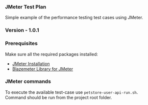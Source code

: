 ### JMeter Test Plan

Simple example of the performance testing test cases using JMeter.

### Version - 1.0.1

### Prerequisites
Make sure all the required packages installed:
- [JMeter Installation](https://jmeter.apache.org/usermanual/get-started.html#install)
- [Blazemeter Library for JMeter](https://jmeter-plugins.org/wiki/ConcurrencyThreadGroup/)

### JMeter commands
To execute the available test-case use `petstore-user-api-run.sh`. Command should be run from the project root folder.

